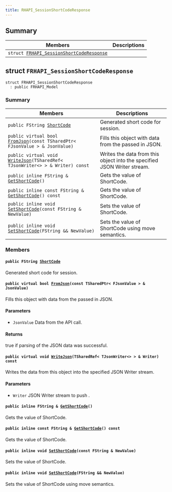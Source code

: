 ```yaml
---
title: RHAPI_SessionShortCodeResponse
---
```


## Summary

 Members                        | Descriptions                                
--------------------------------|---------------------------------------------
`struct `[`FRHAPI_SessionShortCodeResponse`](#structFRHAPI__SessionShortCodeResponse) | 

## struct `FRHAPI_SessionShortCodeResponse` <a id="structFRHAPI__SessionShortCodeResponse"></a>

```
struct FRHAPI_SessionShortCodeResponse
  : public FRHAPI_Model
```

### Summary

 Members                        | Descriptions                                
--------------------------------|---------------------------------------------
`public FString `[`ShortCode`](#structFRHAPI__SessionShortCodeResponse_1a3608d8f6ba0f1f20f3e2ddefd98bc724) | Generated short code for session.
`public virtual bool `[`FromJson`](#structFRHAPI__SessionShortCodeResponse_1a15c3dcd31d2af188a3638a21121141fe)`(const TSharedPtr< FJsonValue > & JsonValue)` | Fills this object with data from the passed in JSON.
`public virtual void `[`WriteJson`](#structFRHAPI__SessionShortCodeResponse_1ae14c98fd08795c0db132924fb50a70f5)`(TSharedRef< TJsonWriter<> > & Writer) const` | Writes the data from this object into the specified JSON Writer stream.
`public inline FString & `[`GetShortCode`](#structFRHAPI__SessionShortCodeResponse_1a6abd54f4bd1671a18e05539504611366)`()` | Gets the value of ShortCode.
`public inline const FString & `[`GetShortCode`](#structFRHAPI__SessionShortCodeResponse_1afa5b842f63abfcbf14decd19f1919f98)`() const` | Gets the value of ShortCode.
`public inline void `[`SetShortCode`](#structFRHAPI__SessionShortCodeResponse_1a628732f84bb40a58073d7ff2840d9f30)`(const FString & NewValue)` | Sets the value of ShortCode.
`public inline void `[`SetShortCode`](#structFRHAPI__SessionShortCodeResponse_1a2a27e9540fbab19afec50a2eb87d4191)`(FString && NewValue)` | Sets the value of ShortCode using move semantics.

### Members

#### `public FString `[`ShortCode`](#structFRHAPI__SessionShortCodeResponse_1a3608d8f6ba0f1f20f3e2ddefd98bc724) <a id="structFRHAPI__SessionShortCodeResponse_1a3608d8f6ba0f1f20f3e2ddefd98bc724"></a>

Generated short code for session.

#### `public virtual bool `[`FromJson`](#structFRHAPI__SessionShortCodeResponse_1a15c3dcd31d2af188a3638a21121141fe)`(const TSharedPtr< FJsonValue > & JsonValue)` <a id="structFRHAPI__SessionShortCodeResponse_1a15c3dcd31d2af188a3638a21121141fe"></a>

Fills this object with data from the passed in JSON.

#### Parameters
* `JsonValue` Data from the API call.

#### Returns
true if parsing of the JSON data was successful.

#### `public virtual void `[`WriteJson`](#structFRHAPI__SessionShortCodeResponse_1ae14c98fd08795c0db132924fb50a70f5)`(TSharedRef< TJsonWriter<> > & Writer) const` <a id="structFRHAPI__SessionShortCodeResponse_1ae14c98fd08795c0db132924fb50a70f5"></a>

Writes the data from this object into the specified JSON Writer stream.

#### Parameters
* `Writer` JSON Writer stream to push .

#### `public inline FString & `[`GetShortCode`](#structFRHAPI__SessionShortCodeResponse_1a6abd54f4bd1671a18e05539504611366)`()` <a id="structFRHAPI__SessionShortCodeResponse_1a6abd54f4bd1671a18e05539504611366"></a>

Gets the value of ShortCode.

#### `public inline const FString & `[`GetShortCode`](#structFRHAPI__SessionShortCodeResponse_1afa5b842f63abfcbf14decd19f1919f98)`() const` <a id="structFRHAPI__SessionShortCodeResponse_1afa5b842f63abfcbf14decd19f1919f98"></a>

Gets the value of ShortCode.

#### `public inline void `[`SetShortCode`](#structFRHAPI__SessionShortCodeResponse_1a628732f84bb40a58073d7ff2840d9f30)`(const FString & NewValue)` <a id="structFRHAPI__SessionShortCodeResponse_1a628732f84bb40a58073d7ff2840d9f30"></a>

Sets the value of ShortCode.

#### `public inline void `[`SetShortCode`](#structFRHAPI__SessionShortCodeResponse_1a2a27e9540fbab19afec50a2eb87d4191)`(FString && NewValue)` <a id="structFRHAPI__SessionShortCodeResponse_1a2a27e9540fbab19afec50a2eb87d4191"></a>

Sets the value of ShortCode using move semantics.

